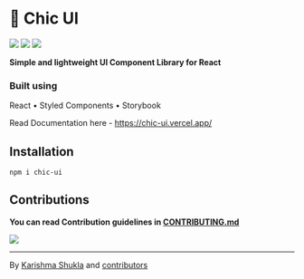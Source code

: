 # 🦄 Chic UI 

<a href="https://www.npmjs.org/package/chic-ui"><img src="https://img.shields.io/npm/v/chic-ui?style=for-the-badge&labelColor=black&logo=npm&label=chic-ui"></a>
<a href="https://www.npmjs.org/package/chic-ui"><img src="https://img.shields.io/badge/contributions-welcome-brightgreen?style=for-the-badge&labelColor=black&logo=github"></a>
<a href="https://github.com/karishmashuklaa/chic-ui/graphs/contributors"><img src="https://img.shields.io/github/contributors/karishmashuklaa/chic-ui?style=for-the-badge&labelColor=black&logo=github&color=222222"></a>

**Simple and lightweight UI Component Library for React**

### Built using

React • Styled Components • Storybook

Read Documentation here - https://chic-ui.vercel.app/

## Installation

```
npm i chic-ui
```

## Contributions

**You can read Contribution guidelines in [CONTRIBUTING.md](CONTRIBUTING.md)**

<a href="https://github.com/karishmashuklaa/chic-ui/graphs/contributors">
  <img src="https://contrib.rocks/image?repo=karishmashuklaa/chic-ui" />
</a>

<hr>
By <a href="https://github.com/karishmashuklaa/">Karishma Shukla</a> and <a href="https://github.com/karishmashuklaa/chic-ui/graphs/contributors"> contributors</a>

